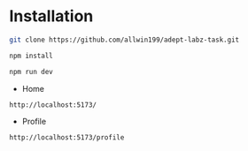 # Installation

```sh
git clone https://github.com/allwin199/adept-labz-task.git
```

```sh
npm install
```

```sh
npm run dev
```

- Home
```sh
http://localhost:5173/
```

- Profile
```sh
http://localhost:5173/profile
```
